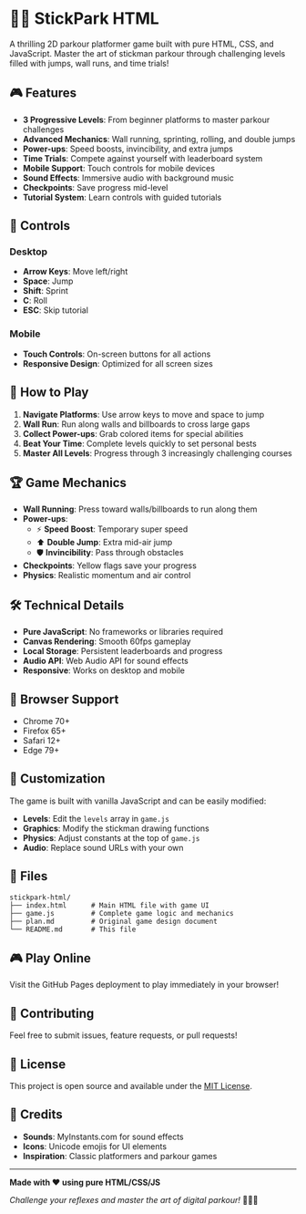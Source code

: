 # 🏃‍♂️ StickPark HTML

A thrilling 2D parkour platformer game built with pure HTML, CSS, and JavaScript. Master the art of stickman parkour through challenging levels filled with jumps, wall runs, and time trials!


## 🎮 Features

- **3 Progressive Levels**: From beginner platforms to master parkour challenges
- **Advanced Mechanics**: Wall running, sprinting, rolling, and double jumps
- **Power-ups**: Speed boosts, invincibility, and extra jumps
- **Time Trials**: Compete against yourself with leaderboard system
- **Mobile Support**: Touch controls for mobile devices
- **Sound Effects**: Immersive audio with background music
- **Checkpoints**: Save progress mid-level
- **Tutorial System**: Learn controls with guided tutorials

## 🎯 Controls

### Desktop
- **Arrow Keys**: Move left/right
- **Space**: Jump
- **Shift**: Sprint
- **C**: Roll
- **ESC**: Skip tutorial

### Mobile
- **Touch Controls**: On-screen buttons for all actions
- **Responsive Design**: Optimized for all screen sizes

## 🚀 How to Play

1. **Navigate Platforms**: Use arrow keys to move and space to jump
2. **Wall Run**: Run along walls and billboards to cross large gaps
3. **Collect Power-ups**: Grab colored items for special abilities
4. **Beat Your Time**: Complete levels quickly to set personal bests
5. **Master All Levels**: Progress through 3 increasingly challenging courses

## 🏆 Game Mechanics

- **Wall Running**: Press toward walls/billboards to run along them
- **Power-ups**:
  - ⚡ **Speed Boost**: Temporary super speed
  - ⬆ **Double Jump**: Extra mid-air jump
  - 🛡️ **Invincibility**: Pass through obstacles
- **Checkpoints**: Yellow flags save your progress
- **Physics**: Realistic momentum and air control

## 🛠️ Technical Details

- **Pure JavaScript**: No frameworks or libraries required
- **Canvas Rendering**: Smooth 60fps gameplay
- **Local Storage**: Persistent leaderboards and progress
- **Audio API**: Web Audio API for sound effects
- **Responsive**: Works on desktop and mobile

## 📱 Browser Support

- Chrome 70+
- Firefox 65+
- Safari 12+
- Edge 79+

## 🎨 Customization

The game is built with vanilla JavaScript and can be easily modified:
- **Levels**: Edit the `levels` array in `game.js`
- **Graphics**: Modify the stickman drawing functions
- **Physics**: Adjust constants at the top of `game.js`
- **Audio**: Replace sound URLs with your own

## 📄 Files

```
stickpark-html/
├── index.html      # Main HTML file with game UI
├── game.js         # Complete game logic and mechanics
├── plan.md         # Original game design document
└── README.md       # This file
```

## 🎮 Play Online

Visit the GitHub Pages deployment to play immediately in your browser!

## 🤝 Contributing

Feel free to submit issues, feature requests, or pull requests!

## 📄 License

This project is open source and available under the [MIT License](LICENSE).

## 🙏 Credits

- **Sounds**: MyInstants.com for sound effects
- **Icons**: Unicode emojis for UI elements
- **Inspiration**: Classic platformers and parkour games

---

**Made with ❤️ using pure HTML/CSS/JS**

*Challenge your reflexes and master the art of digital parkour!* 🏃‍♂️💨
